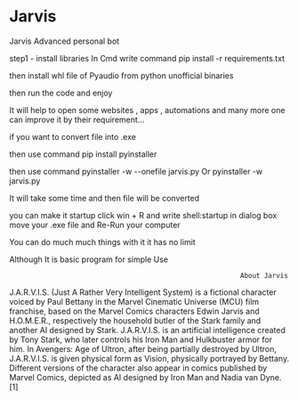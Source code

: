 # Jarvis
Jarvis Advanced personal bot 

step1 - install libraries 
In Cmd write command pip install -r requirements.txt

then install whl file of Pyaudio from python unofficial binaries 

then run the code and enjoy 

It will help to open some websites , apps , automations and many more 
one can improve it by their requirement...

if you  want to convert file into .exe

then use command pip install pyinstaller

then use command pyinstaller -w --onefile jarvis.py
                Or
                pyinstaller -w jarvis.py
                
It will take some time and then file will be converted

you can make it startup 
click win + R
 and write shell:startup 
 in dialog box move your .exe file and Re-Run your computer
 
 You can do much much things with it 
 it has no limit 
 
 Although It is basic program for simple Use 
 
                                                              About Jarvis 
                                                              

J.A.R.V.I.S. (Just A Rather Very Intelligent System) is a fictional character voiced by Paul Bettany in the Marvel Cinematic Universe (MCU) film franchise, based on the Marvel Comics characters Edwin Jarvis and H.O.M.E.R., respectively the household butler of the Stark family and another AI designed by Stark. J.A.R.V.I.S. is an artificial intelligence created by Tony Stark, who later controls his Iron Man and Hulkbuster armor for him. In Avengers: Age of Ultron, after being partially destroyed by Ultron, J.A.R.V.I.S. is given physical form as Vision, physically portrayed by Bettany. Different versions of the character also appear in comics published by Marvel Comics, depicted as AI designed by Iron Man and Nadia van Dyne.[1]
